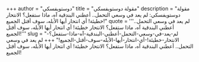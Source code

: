 +++
author = "دوستويفسكي"
title = "مقولة دوستويفسكي"
description = "مقولة دوستويفسكي: لم يعد في وسعي التحمل.. أعطني البندقية آه، ماذا ستفعل؟ الانتحار خطيئة! أي انتحار أيها الأبله، سوف أقتل الجميع!"
quote = '''لم يعد في وسعي التحمل.. أعطني البندقية آه، ماذا ستفعل؟ الانتحار خطيئة! أي انتحار أيها الأبله، سوف أقتل الجميع!'''
slug = "لم-يعد-في-وسعي-التحمل-أعطني-البندقية-آه-ماذا-ستفعل؟-الانتحار-خطيئة!-أي-انتحار-أيها-الأبله-سوف-أقتل-الجميع!"
+++
لم يعد في وسعي التحمل.. أعطني البندقية آه، ماذا ستفعل؟ الانتحار خطيئة! أي انتحار أيها الأبله، سوف أقتل الجميع!
